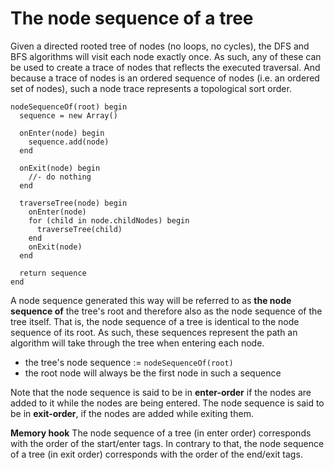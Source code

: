 
<!-- ======================================================================= -->
# The node sequence of a tree

Given a directed rooted tree of nodes (no loops, no cycles), the DFS and BFS
algorithms will visit each node exactly once. As such, any of these can be used
to create a trace of nodes that reflects the executed traversal. And because a
trace of nodes is an ordered sequence of nodes (i.e. an ordered set of nodes),
such a node trace represents a topological sort order.

```
nodeSequenceOf(root) begin
  sequence = new Array()

  onEnter(node) begin
    sequence.add(node)
  end

  onExit(node) begin
    //- do nothing
  end

  traverseTree(node) begin
    onEnter(node)
    for (child in node.childNodes) begin
      traverseTree(child)
    end
    onExit(node)
  end

  return sequence
end
```

A node sequence generated this way will be referred to as **the node sequence
of** the tree's root and therefore also as the node sequence of the tree itself.
That is, the node sequence of a tree is identical to the node sequence of its
root. As such, these sequences represent the path an algorithm will take through
the tree when entering each node.

* the tree's node sequence := `nodeSequenceOf(root)`
* the root node will always be the first node in such a sequence

Note that the node sequence is said to be in **enter-order** if the nodes are
added to it while the nodes are being entered. The node sequence is said to be
in **exit-order**, if the nodes are added while exiting them.

**Memory hook**
The node sequence of a tree (in enter order) corresponds with the order of
the start/enter tags. In contrary to that, the node sequence of a tree (in
exit order) corresponds with the order of the end/exit tags.
